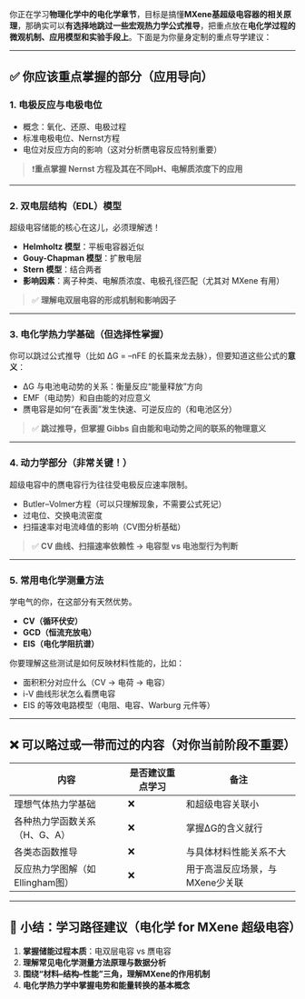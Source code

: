 你正在学习**物理化学中的电化学章节**，目标是搞懂**MXene基超级电容器的相关原理**，那确实可以**有选择地跳过一些宏观热力学公式推导**，把重点放在**电化学过程的微观机制、应用模型和实验手段上**。下面是为你量身定制的重点导学建议：

---

## ✅ 你应该重点掌握的部分（应用导向）

### 1. **电极反应与电极电位**

* 概念：氧化、还原、电极过程
* 标准电极电位、Nernst方程
* 电位对反应方向的影响（这对分析赝电容反应特别重要）

> ❗**重点掌握 Nernst 方程及其在不同pH、电解质浓度下的应用**

---

### 2. **双电层结构（EDL）模型**

超级电容储能的核心在这儿，必须理解透！

* **Helmholtz 模型**：平板电容器近似
* **Gouy-Chapman 模型**：扩散电层
* **Stern 模型**：结合两者
* **影响因素**：离子种类、电解质浓度、电极孔径匹配（尤其对 MXene 有用）

> ✅ **理解电双层电容的形成机制和影响因子**

---

### 3. **电化学热力学基础（但选择性掌握）**

你可以跳过公式推导（比如 ΔG = –nFE 的长篇来龙去脉），但要知道这些公式的**意义**：

* ΔG 与电池电动势的关系：衡量反应“能量释放”方向
* EMF（电动势）和自由能的对应意义
* 赝电容是如何“在表面”发生快速、可逆反应的（和电池区分）

> ✅ **跳过推导，但掌握 Gibbs 自由能和电动势之间的联系的物理意义**

---

### 4. **动力学部分（非常关键！）**

超级电容中的赝电容行为往往受电极反应速率限制。

* Butler–Volmer方程（可以只理解现象，不需要公式死记）
* 过电位、交换电流密度
* 扫描速率对电流峰值的影响（CV图分析基础）

> ✅ **CV 曲线、扫描速率依赖性 → 电容型 vs 电池型行为判断**

---

### 5. **常用电化学测量方法**

学电气的你，在这部分有天然优势。

* **CV（循环伏安）**
* **GCD（恒流充放电）**
* **EIS（电化学阻抗谱）**

你要理解这些测试是如何反映材料性能的，比如：

* 面积积分对应什么（CV → 电荷 → 电容）
* i-V 曲线形状怎么看赝电容
* EIS 的等效电路模型（电阻、电容、Warburg 元件等）

---

## ❌ 可以略过或一带而过的内容（对你当前阶段不重要）

| 内容                   | 是否建议重点学习 | 备注                 |
| -------------------- | -------- | ------------------ |
| 理想气体热力学基础            | ❌        | 和超级电容关联小           |
| 各种热力学函数关系（H、G、A）     | ❌        | 掌握ΔG的含义就行          |
| 各类态函数推导              | ❌        | 与具体材料性能关系不大        |
| 反应热力学图解（如Ellingham图） | ❌        | 用于高温反应场景，与MXene少关联 |

---

## 🌟 小结：学习路径建议（电化学 for MXene 超级电容）

1. **掌握储能过程本质**：电双层电容 vs 赝电容
2. **理解常见电化学测量方法原理与数据分析**
3. **围绕“材料–结构–性能”三角，理解MXene的作用机制**
4. **电化学热力学中掌握电势和能量转换的基本概念**

